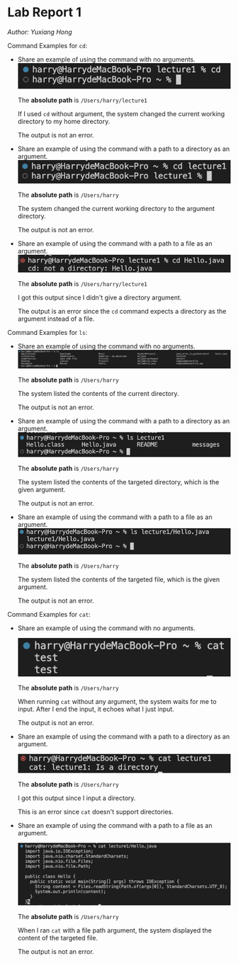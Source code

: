 # Lab Report 1

*Author: Yuxiang Hong*

Command Examples for `cd`:

* Share an example of using the command with no arguments.
![Image](cdNoPara.jpg)

  The **absolute path** is `/Users/harry/lecture1`

  If I used `cd` without argument, the system changed the current working directory to my home directory.

  The output is not an error.

* Share an example of using the command with a path to a directory as an argument.
![Image](cdDic.jpg)

  The **absolute path** is `/Users/harry`

  The system changed the current working directory to the argument directory.

  The output is not an error.

* Share an example of using the command with a path to a file as an argument.
![Image](cdFile.jpg)

  The **absolute path** is `/Users/harry/lecture1`

  I got this output since I didn't give a directory argument.

  The output is an error since the `cd` command expects a directory as the argument instead of a file.

Command Examples for `ls`:

* Share an example of using the command with no arguments.
![Image](lsNoPara.jpg)

  The **absolute path** is `/Users/harry`

  The system listed the contents of the current directory.

  The output is not an error.

* Share an example of using the command with a path to a directory as an argument.
![Image](lsDic.jpg)

  The **absolute path** is `/Users/harry`

  The system listed the contents of the targeted directory, which is the given argument.

  The output is not an error.

* Share an example of using the command with a path to a file as an argument.
![Image](lsFile.jpg)

  The **absolute path** is `/Users/harry`

  The system listed the contents of the targeted file, which is the given argument.

  The output is not an error.

Command Examples for `cat`:

* Share an example of using the command with no arguments.

  ![Image](catNoPara.jpg)

  The **absolute path** is `/Users/harry`

  When running `cat` without any argument, the system waits for me to input. After I end the input, it echoes what I just input.

  The output is not an error.

* Share an example of using the command with a path to a directory as an argument.

  ![Image](catDic.jpg)

  The **absolute path** is `/Users/harry`

  I got this output since I input a directory.

  This is an error since `cat` doesn't support directories.

* Share an example of using the command with a path to a file as an argument.

  ![Image](catFile.jpg)

  The **absolute path** is `/Users/harry`

  When I ran `cat` with a file path argument, the system displayed the content of the targeted file.

  The output is not an error.

